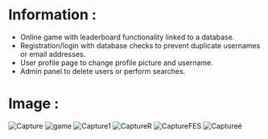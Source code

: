 # Information :

- Online game with leaderboard functionality linked to a database.
- Registration/login with database checks to prevent duplicate usernames or email addresses.
- User profile page to change profile picture and username.
- Admin panel to delete users or perform searches.

# Image :

![Capture](https://user-images.githubusercontent.com/121417762/235671798-f00c4626-8bc5-4220-8468-5e7c6a44c6b9.JPG)
![game](https://user-images.githubusercontent.com/121417762/235671922-298f9548-973b-4ad3-a494-dd43f5ed1f2d.JPG)
![Capture1](https://user-images.githubusercontent.com/121417762/235671951-ac027ffa-e202-4c15-9d20-68e8eeb85bfb.JPG)
![CaptureR](https://user-images.githubusercontent.com/121417762/235671987-ba318bc3-5c76-4f3b-996b-ac91515c658e.JPG)
![CaptureFES](https://user-images.githubusercontent.com/121417762/235672002-b495cbb5-a095-4e0d-ab05-56d69751daf1.JPG)
![Captureé](https://user-images.githubusercontent.com/121417762/235672017-a11afda1-3897-4a39-9d13-d249b4b20a2e.JPG)
